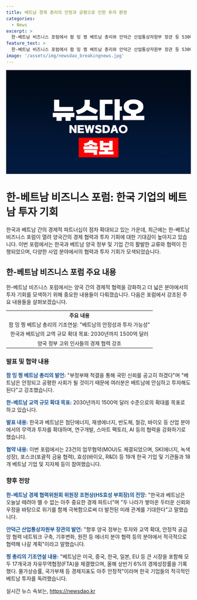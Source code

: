 ```yaml
---
title: 베트남 경제 총리의 안정과 공평으로 인한 투자 환영
categories:
  - News
excerpt: >
  한-베트남 비즈니스 포럼에서 팜 밍 찡 베트남 총리와 안덕근 산업통상자원부 장관 등 530여 명의 인사들이 참석했다. 찡 총리는 베트남의 안정성과 투자가치를 강조하며 한국과의 경제관계를 강화하겠다고 밝혔고, 양국 정부와 기업 간 23건의 업무협약(MOU)이 체결됐다. 이를 통해 한국과 베트남은 향후 교역 규모를 2030년까지 1500억 달러 수준으로 확대할 계획이며, 두 나라 간 무역과 투자 확대를 통해 협력을 강화할 예정이다.
feature_text: >
  한-베트남 비즈니스 포럼에서 팜 밍 찡 베트남 총리와 안덕근 산업통상자원부 장관 등 530여 명의 인사들이 참석했다. 찡 총리는 베트남의 안정성과 투자가치를 강조하며 한국과의 경제관계를 강화하겠다고 밝혔고, 양국 정부와 기업 간 23건의 업무협약(MOU)이 체결됐다. 이를 통해 한국과 베트남은 향후 교역 규모를 2030년까지 1500억 달러 수준으로 확대할 계획이며, 두 나라 간 무역과 투자 확대를 통해 협력을 강화할 예정이다.
image: '/assets/img/newsdao_breakingnews.jpg'
---
```


<p><img src="/assets/img/newsdao_breakingnews.jpg" alt="ranknews 속보" /></p>

<h1>한-베트남 비즈니스 포럼: 한국 기업의 베트남 투자 기회</h1>

<p data-ke-size="size16">한국과 베트남 간의 경제적 파트너십이 점차 확대되고 있는 가운데, 최근에는 한-베트남 비즈니스 포럼이 열려 양국간의 경제 협력과 투자 기회에 대한 기대감이 높아지고 있습니다. 이번 포럼에서는 한국과 베트남 양국 정부 및 기업 간의 활발한 교류와 협력이 진행되었으며, 다양한 사업 분야에서의 협력과 투자 기회가 모색되었습니다.</p>

<h2 data-ke-size="size26">한-베트남 비즈니스 포럼 주요 내용</h2>

<p data-ke-size="size16">한-베트남 비즈니스 포럼에서는 양국 간의 경제적 협력을 강화하고 더 넓은 분야에서의 투자 기회를 모색하기 위해 중요한 내용들이 다뤄졌습니다. 다음은 포럼에서 강조된 주요 내용들을 살펴보겠습니다.</p>

<table>
    <tbody>
        <tr>
            <td style="text-align: center; height: 17px;"><b>주요 내용</b></td>
        </tr>
        <tr>
            <td style="text-align: center; height: 17px;">팜 밍 찡 베트남 총리의 기조연설: "베트남의 안정성과 투자 가능성"</td>
        </tr>
        <tr>
            <td style="text-align: center; height: 17px;">한국과 베트남의 교역 규모 확대 목표: 2030년까지 1500억 달러</td>
        </tr>
        <tr>
            <td style="text-align: center; height: 17px;">양국 정부 고위 인사들의 경제 협력 강조</td>
        </tr>
    </tbody>
</table>

<h3 data-ke-size="size24">발표 및 협약 내용</h3>

<p data-ke-size="size16"><b><span style="color: #1a5490;">팜 밍 찡 베트남 총리의 발언:</span></b> "부정부패 척결을 통해 국민 신뢰를 공고히 하겠다"며 "베트남은 안정되고 공평한 사회가 될 것이기 때문에 여러분은 베트남에 안심하고 투자해도 된다"고 강조했습니다.</p>

<p data-ke-size="size16"><b><span style="color: #1a5490;">한-베트남 교역 규모 확대 목표:</span></b> 2030년까지 1500억 달러 수준으로의 확대를 목표로 하고 있습니다.</p>

<p data-ke-size="size16"><b><span style="color: #1a5490;">발표 내용:</span></b> 한국과 베트남은 첨단에너지, 재생에너지, 반도체, 철강, 바이오 등 산업 분야에서의 무역과 투자를 확대하며, 연구개발, 스마트 팩토리, AI 등의 협력을 강화하기로 했습니다.</p>

<p data-ke-size="size16"><b><span style="color: #1a5490;">협약 내용:</span></b> 이번 포럼에서는 23건의 업무협약(MOU)도 체결되었으며, SK(에너지, 녹색성장), 포스코(포괄적 금융 협력), 효성(바이오, R&D) 등 19개 한국 기업 및 기관들과 18개 베트남 기업 및 지자체 등이 참여했습니다.</p>

<h3 data-ke-size="size24">향후 전망</h3>

<p data-ke-size="size16"><b><span style="color: #1a5490;">한-베트남 경제 협력위원회 위원장 조현상(HS효성 부회장)의 전망:</span></b> "한국과 베트남은 오늘날 떼려야 뗄 수 없는 아주 중요한 경제 파트너"며 "두 나라가 쌓아온 두터운 신뢰와 우정을 바탕으로 위기를 함께 극복함으로써 더 발전된 미래 관계를 기대한다"고 말했습니다.</p>

<p data-ke-size="size16"><b><span style="color: #1a5490;">안덕근 산업통상자원부 장관의 발언:</span></b> "향후 양국 정부는 투자와 교역 확대, 안정적 공급망 협력 네트워크 구축, 기후변화, 원전 등 에너지 분야 협력 등의 분야에서 적극적으로 협력해 나갈 계획"이라고 말했습니다.</p>

<p data-ke-size="size16"><b><span style="color: #1a5490;">찡 총리의 기조연설 내용:</span></b> "베트남은 미국, 중국, 한국, 일본, EU 등 큰 시장을 포함해 모두 17개국과 자유무역협정(FTA)을 체결했으며, 올해 상반기 6%의 경제성장률을 기록했다. 물가상승률, 국가부채 등 경제지표도 아주 안정적"이라며 한국 기업들의 적극적인 베트남 투자를 독려했습니다.</p>
실시간 뉴스 속보는, <a href="https://newsdao.kr" rel="dofollow">https://newsdao.kr</a>


